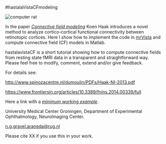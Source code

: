 #hastalaVistaCFmodeling

![computer rat](http://www.animatedimages.org/data/media/56/animated-computer-image-0016.gif)
  
In the paper [*Connective field modeling*](http://www.ncbi.nlm.nih.gov/pubmed/23110879) Koen Haak introduces a novel method to analyze cortico-cortical functional connectivity between retinotopic cortices. Here I show how to implement the code in [mrVista](http://white.stanford.edu/newlm/index.php/MrVista) and compute connective field (CF) models in Matlab.

hastalavistaCF is a short tutorial showing how to compute connective fields from resting state fMRI data in a transparent and straightforward way. Please feel free to modify, comment, extend and/or give feedback. 

For details see:  

http://www.spinozacentre.nl/dumoulin/PDFs/Haak-NI-2013.pdf

https://www.frontiersin.org/articles/10.3389/fnins.2014.00339/full


Here a link with a [*minimum working example*](https://drive.google.com/drive/folders/1zI58dCh4KGFACPpYfNOeFDdFD_OZ_Qpv?usp=sharing).


University Medical Center Groningen, Department of Experimental Ophthalmology, NeuroImaging Center.
  
n.g.gravel.araneda@rug.nl
  
Please cite XX if you use this in your work.
  

